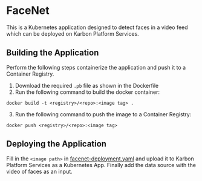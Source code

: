 # FaceNet

This is a Kubernetes application designed to detect faces in a video feed which can be deployed on Karbon Platform Services.

## Building the Application

Perform the following steps containerize the application and push it to a Container Registry.

1. Download the required `.pb` file as shown in the Dockerfile
2. Run the following command to build the docker container:
```
docker build -t <registry>/<repo>:<image tag> .
```
3. Run the following command to push the image to a Container Registry:
```
docker push <registry>/<repo>:<image tag>
```

## Deploying the Application

Fill in the `<image path>` in [facenet-deployment.yaml](facenet-deployment.yaml) and upload it to Karbon Platform Services as a Kubernetes App. Finally add the data source with the video of faces as an input.